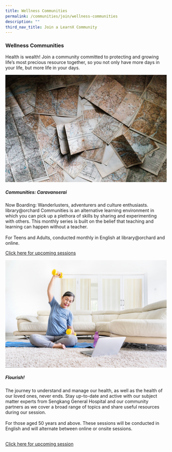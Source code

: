```yaml
---
title: Wellness Communities
permalink: /communities/join/wellness-communities
description: ""
third_nav_title: Join a LearnX Community
---
```

<style type="text/css">
/* Links */
.content a { color: #322987; }
.content a:focus,
.content a:hover { color: #28216c; }

/* Button Outline */
.bp-button { padding-left: 1.5rem; padding-right: 1.5rem; }
.bp-button.is-primary-outline { border: 1px solid #322987; color: #322987; background-color: transparent; text-decoration: none; }
.bp-button.is-primary-outline:focus,
.bp-button.is-primary-outline:hover { border: 1px solid #322987; color: #cff2e8; background-color: #322987; text-decoration: none; }

/* Responsive Iframe */
.responsive-iframe { position: absolute; top: 0; left: 0; bottom: 0; right: 0; width: 100%; height: 100%; }
.responsive-iframe-container { position: relative; overflow: hidden; width: 100%; }
.responsive-iframe-container.ratio-16by9 { padding-top: 56.25%; }
.responsive-iframe-container.ratio-4by3 { padding-top: 75%; }
.responsive-iframe-container.ratio-3by2 { padding-top: 66.66%; }
.responsive-iframe-container.ratio-1by1 { padding-top: 100%; }
</style>
### **Wellness Communities**

Health is wealth! Join a community committed to protecting and growing life’s most precious resource together, so you not only have more days in your life, but more life in your days. 

<div class="row is-multiline">
  <div class="col is-half-tablet padding--bottom--lg">
    <img alt="Communities: Travel and Culture Explorers" src="/images/learning-communities/wellness/Communities%20Travelers%20and%20Culture%20Explorers-01.png">
    <div class="margin--top--lg">
      <h5 class="margin--top--sm margin--bottom--sm"><b>Communities: Caravanserai</b></h5>
      <p class="margin--top--sm margin--bottom--sm"> Now Boarding: Wanderlusters, adventurers and culture enthusiasts. <br>
library@orchard Communities is an alternative learning environment in which you can pick up a plethora of skills by sharing and experimenting with others. This monthly series is built on the belief that teaching and learning can happen without a teacher. <br><br>
For Teens and Adults, conducted monthly in English at library@orchard and online. </p>
      <p class="margin--top--sm margin--bottom--sm"><a target="_blank" href="https://go.gov.sg/lcsessions"> Click here for upcoming sessions</a></p>
    </div>
  </div>
 <div class="col is-half-tablet padding--bottom--lg">
    <img src="/images/learning-communities/wellness/Flourish-Wellness-LC.png" alt="Flourish!">
    <div class="margin--top--lg">
      <h5 class="margin--top--sm margin--bottom--sm"><b>Flourish!</b></h5>
      <p class="margin--top--sm margin--bottom--sm">The journey to understand and manage our health, as well as the health of our loved ones, never ends. Stay up-to-date and active with our subject matter experts from Sengkang General Hospital and our community partners as we cover a broad range of topics and share useful resources during our session.
<br><br>
For those aged 50 years and above. These sessions will be conducted in English and will alternate between online or onsite sessions.
				<br><br></p>
      <p class="margin--top--sm margin--bottom--sm"><a href="https://www.eventbrite.com/cc/programmes-on-wellness-66209" target="_blank">Click here for upcoming session</a></p>
    </div>
  </div>